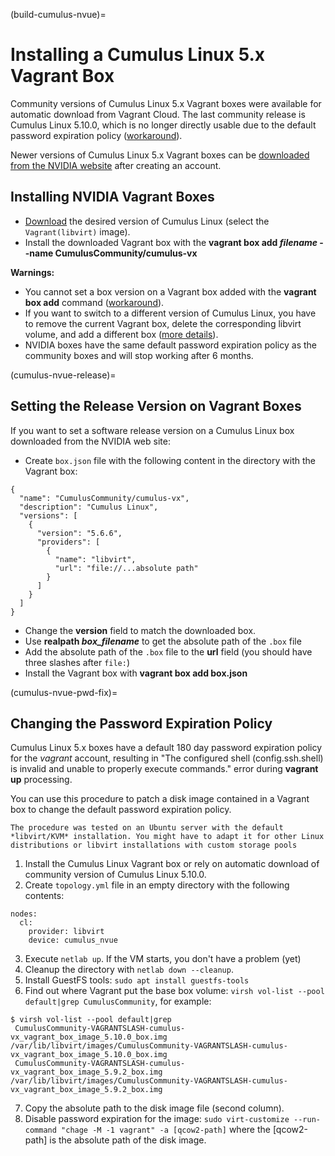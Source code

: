 (build-cumulus-nvue)=
# Installing a Cumulus Linux 5.x Vagrant Box

Community versions of Cumulus Linux 5.x Vagrant boxes were available for automatic download from Vagrant Cloud. The last community release is Cumulus Linux 5.10.0, which is no longer directly usable due to the default password expiration policy ([workaround](cumulus-nvue-pwd-fix)).

Newer versions of Cumulus Linux 5.x Vagrant boxes can be [downloaded from the NVIDIA website](https://www.nvidia.com/en-eu/networking/ethernet-switching/cumulus-vx/) after creating an account.

## Installing NVIDIA Vagrant Boxes

* [Download](https://www.nvidia.com/en-us/networking/ethernet-switching/cumulus-vx/download/) the desired version of Cumulus Linux (select the `Vagrant(libvirt)` image).
* Install the downloaded Vagrant box with the **vagrant box add _filename_ --name CumulusCommunity/cumulus-vx**

**Warnings:**

* You cannot set a box version on a Vagrant box added with the **vagrant box add** command ([workaround](cumulus-nvue-release)).
* If you want to switch to a different version of Cumulus Linux, you have to remove the current Vagrant box, delete the corresponding libvirt volume, and add a different box ([more details](libvirt-box-replace)).
* NVIDIA boxes have the same default password expiration policy as the community boxes and will stop working after 6 months.

(cumulus-nvue-release)=
## Setting the Release Version on Vagrant Boxes

If you want to set a software release version on a Cumulus Linux box downloaded from the NVIDIA web site:

* Create `box.json` file with the following content in the directory with the Vagrant box:

```
{
  "name": "CumulusCommunity/cumulus-vx",
  "description": "Cumulus Linux",
  "versions": [
    {
      "version": "5.6.6",
      "providers": [
        {
          "name": "libvirt",
          "url": "file://...absolute path"
        }
      ]
    }
  ]
}
```

* Change the **version** field to match the downloaded box.
* Use **realpath _box_filename_** to get the absolute path of the `.box` file
* Add the absolute path of the `.box` file to the **url** field (you should have three slashes after `file:`)
* Install the Vagrant box with **vagrant box add box.json**

(cumulus-nvue-pwd-fix)=
## Changing the Password Expiration Policy

Cumulus Linux 5.x boxes have a default 180 day password expiration policy for the *vagrant* account, resulting in "The configured shell (config.ssh.shell) is invalid and unable
to properly execute commands." error during **vagrant up** processing.

You can use this procedure to patch a disk image contained in a Vagrant box to change the default password expiration policy. 

```{tip}
The procedure was tested on an Ubuntu server with the default *libvirt/KVM* installation. You might have to adapt it for other Linux distributions or libvirt installations with custom storage pools
```

1. Install the Cumulus Linux Vagrant box or rely on automatic download of community version of Cumulus Linux 5.10.0.
2. Create `topology.yml` file in an empty directory with the following contents:

```
nodes:
  cl:
    provider: libvirt
    device: cumulus_nvue
```

3. Execute `netlab up`. If the VM starts, you don't have a problem (yet)
4. Cleanup the directory with `netlab down --cleanup`.
5. Install GuestFS tools: ```sudo apt install guestfs-tools```
6. Find out where Vagrant put the base box volume: ```virsh vol-list --pool default|grep CumulusCommunity```, for example:

```text
$ virsh vol-list --pool default|grep
 CumulusCommunity-VAGRANTSLASH-cumulus-vx_vagrant_box_image_5.10.0_box.img   /var/lib/libvirt/images/CumulusCommunity-VAGRANTSLASH-cumulus-vx_vagrant_box_image_5.10.0_box.img
 CumulusCommunity-VAGRANTSLASH-cumulus-vx_vagrant_box_image_5.9.2_box.img    /var/lib/libvirt/images/CumulusCommunity-VAGRANTSLASH-cumulus-vx_vagrant_box_image_5.9.2_box.img
```

7. Copy the absolute path to the disk image file (second column).
8. Disable password expiration for the image: ```sudo virt-customize --run-command "chage -M -1 vagrant" -a [qcow2-path]``` where the \[qcow2-path\] is the absolute path of the disk image.
